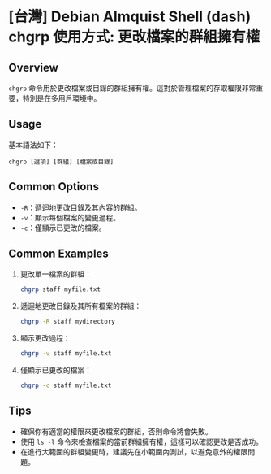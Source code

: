# [台灣] Debian Almquist Shell (dash) chgrp 使用方式: 更改檔案的群組擁有權

## Overview
`chgrp` 命令用於更改檔案或目錄的群組擁有權。這對於管理檔案的存取權限非常重要，特別是在多用戶環境中。

## Usage
基本語法如下：
```
chgrp [選項] [群組] [檔案或目錄]
```

## Common Options
- `-R`：遞迴地更改目錄及其內容的群組。
- `-v`：顯示每個檔案的變更過程。
- `-c`：僅顯示已更改的檔案。

## Common Examples
1. 更改單一檔案的群組：
   ```bash
   chgrp staff myfile.txt
   ```

2. 遞迴地更改目錄及其所有檔案的群組：
   ```bash
   chgrp -R staff mydirectory
   ```

3. 顯示更改過程：
   ```bash
   chgrp -v staff myfile.txt
   ```

4. 僅顯示已更改的檔案：
   ```bash
   chgrp -c staff myfile.txt
   ```

## Tips
- 確保你有適當的權限來更改檔案的群組，否則命令將會失敗。
- 使用 `ls -l` 命令來檢查檔案的當前群組擁有權，這樣可以確認更改是否成功。
- 在進行大範圍的群組變更時，建議先在小範圍內測試，以避免意外的權限問題。